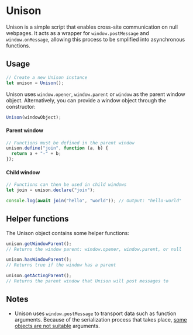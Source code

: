 # Unison
Unison is a simple script that enables cross-site communication on null webpages. It acts as a wrapper for `window.postMessage` and `window.onMessage`, allowing this process to be smplified into asynchronous functions.


## Usage
```javascript
// Create a new Unison instance
let unison = Unison();
```
Unison uses `window.opener`, `window.parent` or `window` as the parent window object. Alternatively, you can provide a window object through the constructor:
```javascript
Unison(windowObject);
```
#### Parent window
```javascript
// Functions must be defined in the parent window
unison.define("join", function (a, b) {
  return a + "-" + b;
});
```
#### Child window
```javascript
// Functions can then be used in child windows
let join = unison.declare("join");

console.log(await join("hello", "world")); // Output: "hello-world"
```

## Helper functions
The Unison object contains some helper functions:
```javascript
unison.getWindowParent();
// Returns the window parent: window.opener, window.parent, or null

unison.hasWindowParent();
// Returns true if the window has a parent

unison.getActingParent();
// Returns the parent window that Unison will post messages to
```

## Notes
- Unison uses `window.postMessage` to transport data such as function arguments. Because of the serialization process that takes place, [some objects are not suitable](https://developer.mozilla.org/en-US/docs/Web/API/Web_Workers_API/Structured_clone_algorithm#things_that_dont_work_with_structured_clone) arguments.
